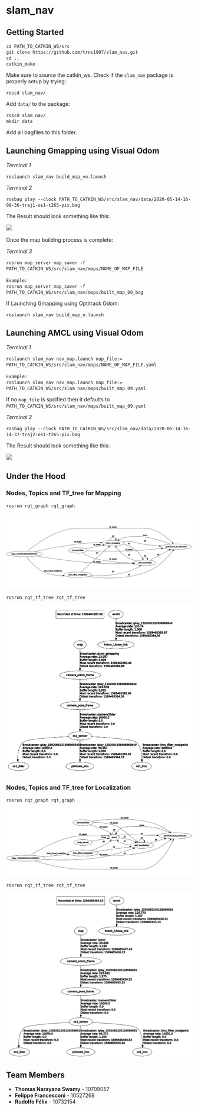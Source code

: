 # slam_nav

## Getting Started
```
cd PATH_TO_CATKIN_WS/src
git clone https://github.com/trns1997/slam_nav.git
cd ..
catkin_make 
```
Make sure to source the catkin_ws. Check if the `slam_nav` package is properly setup by trying:
```
roscd slam_nav/
```

Add `data/` to the package:
```
roscd slam_nav/
mkdir data
```
Add all bagfiles to this folder.

## Launching Gmapping using Visual Odom
*Terminal 1*
```
roslaunch slam_nav build_map_vo.launch 
```
*Terminal 2*
```
rosbag play --clock PATH_TO_CATKIN_WS/src/slam_nav/data/2020-05-14-16-09-36-traj1-os1-t265-pix.bag 
```
The Result should look something like this:

<img src= https://github.com/trns1997/slam_nav/blob/master/media/map.gif/>

Once the map building process is complete:

*Terminal 3*
```
rosrun map_server map_saver -f PATH_TO_CATKIN_WS/src/slam_nav/maps/NAME_OF_MAP_FILE

Example:
rosrun map_server map_saver -f PATH_TO_CATKIN_WS/src/slam_nav/maps/built_map_09_bag 
```
If Launching Gmapping using Optitrack Odom:
```
roslaunch slam_nav build_map_o.launch 
```

## Launching AMCL using Visual Odom
*Terminal 1*
```
roslaunch slam_nav nav_map.launch map_file:= PATH_TO_CATKIN_WS/src/slam_nav/maps/NAME_OF_MAP_FILE.yaml

Example:
roslaunch slam_nav nav_map.launch map_file:= PATH_TO_CATKIN_WS/src/slam_nav/maps/built_map_09.yaml
```
If no `map_file` is spcified then it defaults to `PATH_TO_CATKIN_WS/src/slam_nav/maps/built_map_09.yaml`

*Terminal 2*
```
rosbag play --clock PATH_TO_CATKIN_WS/src/slam_nav/data/2020-05-14-16-14-37-traj2-os1-t265-pix.bag
```
The Result should look something like this:

<img src= https://github.com/trns1997/slam_nav/blob/master/media/loc.gif/>

## Under the Hood

### Nodes, Topics and TF_tree for Mapping
```
rosrun rqt_graph rqt_graph
```
<img src=https://github.com/trns1997/slam_nav/blob/master/media/map_graph.png>

```
rosrun rqt_tf_tree rqt_tf_tree
```
<img src=https://github.com/trns1997/slam_nav/blob/master/media/map_tf.png>

### Nodes, Topics and TF_tree for Localization
```
rosrun rqt_graph rqt_graph
```

<img src=https://github.com/trns1997/slam_nav/blob/master/media/nav_graph.png>

```
rosrun rqt_tf_tree rqt_tf_tree
```
<img src=https://github.com/trns1997/slam_nav/blob/master/media/nav_tf.png>

## Team Members
* **Thomas Narayana Swamy** - 10709057
* **Felippe Francesconi** - 10527268
* **Rudolfo Félix**  - 10732154


